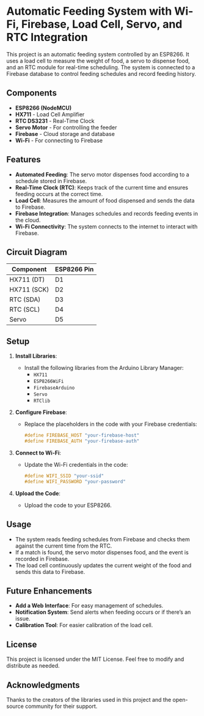 # Automatic Feeding System with Wi-Fi, Firebase, Load Cell, Servo, and RTC Integration

This project is an automatic feeding system controlled by an ESP8266. It uses a load cell to measure the weight of food, a servo to dispense food, and an RTC module for real-time scheduling. The system is connected to a Firebase database to control feeding schedules and record feeding history.

## Components

- **ESP8266 (NodeMCU)**
- **HX711** - Load Cell Amplifier
- **RTC DS3231** - Real-Time Clock
- **Servo Motor** - For controlling the feeder
- **Firebase** - Cloud storage and database
- **Wi-Fi** - For connecting to Firebase

## Features

- **Automated Feeding**: The servo motor dispenses food according to a schedule stored in Firebase.
- **Real-Time Clock (RTC)**: Keeps track of the current time and ensures feeding occurs at the correct time.
- **Load Cell**: Measures the amount of food dispensed and sends the data to Firebase.
- **Firebase Integration**: Manages schedules and records feeding events in the cloud.
- **Wi-Fi Connectivity**: The system connects to the internet to interact with Firebase.

## Circuit Diagram

| Component | ESP8266 Pin |
|-----------|-------------|
| HX711 (DT) | D1 |
| HX711 (SCK) | D2 |
| RTC (SDA) | D3 |
| RTC (SCL) | D4 |
| Servo | D5 |

## Setup

1. **Install Libraries**:
   - Install the following libraries from the Arduino Library Manager:
     - `HX711`
     - `ESP8266WiFi`
     - `FirebaseArduino`
     - `Servo`
     - `RTClib`

2. **Configure Firebase**:
   - Replace the placeholders in the code with your Firebase credentials:
     ```cpp
     #define FIREBASE_HOST "your-firebase-host"
     #define FIREBASE_AUTH "your-firebase-auth"
     ```

3. **Connect to Wi-Fi**:
   - Update the Wi-Fi credentials in the code:
     ```cpp
     #define WIFI_SSID "your-ssid"
     #define WIFI_PASSWORD "your-password"
     ```

4. **Upload the Code**:
   - Upload the code to your ESP8266.

## Usage

- The system reads feeding schedules from Firebase and checks them against the current time from the RTC.
- If a match is found, the servo motor dispenses food, and the event is recorded in Firebase.
- The load cell continuously updates the current weight of the food and sends this data to Firebase.

## Future Enhancements

- **Add a Web Interface**: For easy management of schedules.
- **Notification System**: Send alerts when feeding occurs or if there’s an issue.
- **Calibration Tool**: For easier calibration of the load cell.

## License

This project is licensed under the MIT License. Feel free to modify and distribute as needed.

## Acknowledgments

Thanks to the creators of the libraries used in this project and the open-source community for their support.

